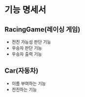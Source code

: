 # 기능 명세서

## RacingGame(레이싱 게임)
- 전진 가능성 판단 기능
- 우승자 판단 기능
- 우승자 출력 기능

## Car(자동차)
- 이름 부여하는 기능
- 전진하는 기능